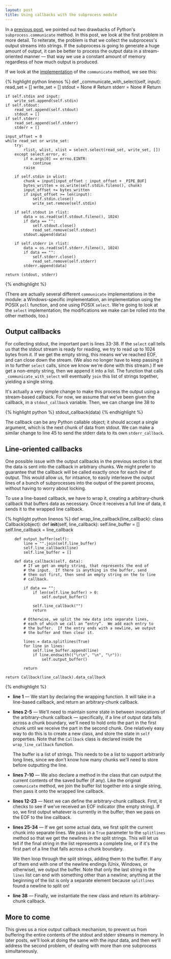 ```yaml
---
layout: post
title: Using callbacks with the subprocess module
---
```


In a [previous post](/2009/08/06/subprocess-communicate-drawbacks/),
we pointed out two drawbacks of Python's `subprocess.communicate`
method.  In this post, we look at the first problem in more detail.
To reiterate, the problem is that we collect the subprocess's output
streams into strings.  If the subprocess is going to generate a huge
amount of output, it can be better to process the output data in a
stream-oriented manner — that way we use a constant amount of memory
regardless of how much output is produced.

If we look at the
[implementation](http://svn.python.org/view/python/trunk/Lib/subprocess.py?revision=74029&view=markup)
of the `communicate` method, we see this:

{% highlight python linenos %}
def _communicate_with_select(self, input):
    read_set = []
    write_set = []
    stdout = None # Return
    stderr = None # Return

    if self.stdin and input:
        write_set.append(self.stdin)
    if self.stdout:
        read_set.append(self.stdout)
        stdout = []
    if self.stderr:
        read_set.append(self.stderr)
        stderr = []

    input_offset = 0
    while read_set or write_set:
        try:
            rlist, wlist, xlist = select.select(read_set, write_set, [])
        except select.error, e:
            if e.args[0] == errno.EINTR:
                continue
            raise

        if self.stdin in wlist:
            chunk = input[input_offset : input_offset + _PIPE_BUF]
            bytes_written = os.write(self.stdin.fileno(), chunk)
            input_offset += bytes_written
            if input_offset >= len(input):
                self.stdin.close()
                write_set.remove(self.stdin)

        if self.stdout in rlist:
            data = os.read(self.stdout.fileno(), 1024)
            if data == "":
                self.stdout.close()
                read_set.remove(self.stdout)
            stdout.append(data)

        if self.stderr in rlist:
            data = os.read(self.stderr.fileno(), 1024)
            if data == "":
                self.stderr.close()
                read_set.remove(self.stderr)
            stderr.append(data)

    return (stdout, stderr)
{% endhighlight %}

(There are actually several different `communicate` implementations in
the module: a Windows-specific implementation, an implementation using
the POSIX `poll` function, and one using POSIX `select`.  We're going
to look at the `select` implementation; the modifications we make can
be rolled into the other methods, too.)

## Output callbacks

For collecting stdout, the important part is lines 33-38.  If the
`select` call tells us that the stdout stream is ready for reading, we
try to read up to 1024 bytes from it.  If we get the empty string,
this means we've reached EOF, and can close down the stream.  (We also
no longer have to keep passing it in to further `select` calls, since
we know we're done with this stream.)  If we get a non-empty string,
then we append it into a list.  The function that calls
`_communicate_with_select` will eventually `join` this list of strings
together, yielding a single string.

It's actually a very simple change to make this process the output
using a stream-based callback.  For now, we assume that we've been
given the callback, in a `stdout_callback` variable.  Then, we can
change line 38 to

{% highlight python %}
            stdout_callback(data)
{% endhighlight %}

The callback can be any Python callable object; it should accept a
single argument, which is the next chunk of data from stdout.  We can
make a similar change to line 45 to send the stderr data to its own
`stderr_callback`.

## Line-oriented callbacks

One possible issue with the output callbacks in the previous section
is that the data is sent into the callback in arbitrary chunks.  We
might prefer to guarantee that the callback will be called exactly
once for each *line* of output.  This would allow us, for intsance, to
easily interleave the output lines of a bunch of subprocesses into the
output of the parent process, without having to worry about locking.

To use a line-based callback, we have to wrap it, creating a
arbitrary-chunk callback that buffers data as necessary.  Once it
receives a full line of data, it sends it to the wrapped line
callback.

{% highlight python linenos %}
def wrap_line_callback(line_callback):
    class Callback(object):
        def __init__(self, line_callback):
            self.line_buffer = []
            self.line_callback = line_callback

        def output_buffer(self):
            line = "".join(self.line_buffer)
            self.line_callback(line)
            self.line_buffer = []

        def data_callback(self, data):
            # If we get an empty string, that represents the end of
            # the input.  If there is anything in the buffer, send
            # then out first, then send an empty string on the to line
            # callback.

            if data == "":
                if len(self.line_buffer) > 0:
                    self.output_buffer()

                self.line_callback("")
                return

            # Otherwise, we split the new data into separate lines,
            # each of which we call an “entry”.  We add each entry to
            # the buffer.  If the entry ends with a newline, we output
            # the buffer and then clear it.

            lines = data.splitlines(True)
            for line in lines:
                self.line_buffer.append(line)
                if line.endswith(("\r\n", "\n", "\r")):
                    self.output_buffer()

            return

    return Callback(line_callback).data_callback
{% endhighlight %}

* **line 1** — We start by declaring the wrapping function.  It will
  take in a line-based callback, and return an arbitrary-chunk
  callback.

* **lines 2-5** — We'll need to maintain some state in between
  invocations of the arbitrary-chunk callback — specifically, if a
  line of output data falls across a chunk boundary, we'll need to
  hold onto the part in the first chunk until we receive the part in
  the second chunk.  One relatively easy way to do this is to create a
  new class, and store the state in `self` properties.  Note that the
  `Callback` class is declared inside the `wrap_line_callback`
  function.

  The buffer is a list of strings.  This needs to be a list to support
  arbitrarily long lines, since we don't know how many chunks we'll
  need to store before outputting the line.

* **lines 7-10** — We also declare a method in the class that can
  output the current contents of the saved buffer (if any).  Like the
  original `communicate` method, we join the buffer list together into
  a single string, then pass it onto the wrapped line callback.

* **lines 12-23** — Next we can define the arbitrary-chunk callback.
  First, it checks to see if we've received an EOF indicator (the
  empty string).  If so, we first output whatever is currently in the
  buffer; then we pass on the EOF to the line callback.

* **lines 25-34** — If we get some actual data, we first split the
  current chunk into separate lines.  We pass in a `True` parameter to
  the `splitlines` method so that we get the newlines in the split
  strings.  This will let us tell if the final string in the list
  represents a complete line, or if it's the first part of a line that
  falls across a chunk boundary.

  We then loop through the split strings, adding them to the buffer.
  If any of them end with one of the newline endings (Unix, Windows,
  or otherwise), we output the buffer.  Note that only the last string
  in the `lines` list can end with something other than a newline;
  anything at the beginning of the list is only a separate element
  because `splitlines` found a newline to split on!

* **line 38** — Finally, we instantiate the new class and return its
  arbitrary-chunk callback.

## More to come

This gives us a nice output callback mechanism, to prevent us from
buffering the entire contents of the stdout and stderr streams in
memory.  In later posts, we'll look at doing the same with the *input*
data, and then we'll address the second problem, of dealing with more
than one subprocess simultaneously.
